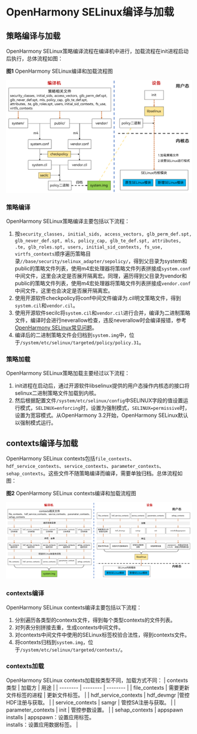 # OpenHarmony SELinux编译与加载

## 策略编译与加载

OpenHarmony SELinux策略编译流程在编译机中进行，加载流程在init进程启动后执行，总体流程如图：

**图1** OpenHarmony SELinux编译和加载流程图

![selinux_structure](./figures/SELinux-policy.png)
### 策略编译
OpenHarmony SELinux策略编译主要包括以下流程：
1. 按`security_classes, initial_sids, access_vectors, glb_perm_def.spt, glb_never_def.spt, mls, policy_cap, glb_te_def.spt, attributes, .te, glb_roles.spt, users, initial_sid_contexts, fs_use, virtfs_contexts`顺序遍历策略目录`//base/security/selinux_adapter/sepolicy/`，得到父目录为system和public的策略文件列表，使用m4宏处理器将策略文件列表拼接成`system.conf`中间文件，这里会决定是否展开隔离宏。同理，遍历得到父目录为vendor和public的策略文件列表，使用m4宏处理器将策略文件列表拼接成`vendor.conf`中间文件，这里也会决定是否展开隔离宏。
2. 使用开源软件checkpolicy将conf中间文件编译为.cil明文策略文件，得到`system.cil`和`vendor.cil`。
3. 使用开源软件secilc将`system.cil`和`vendor.cil`进行合并，编译为二进制策略文件，编译时会进行neverallow检查，违反neverallow时会编译报错，参考[OpenHarmony SELinux常见问题](subsys-security-selinux-faq.md)。
4. 编译后的二进制策略文件会归档到`system.img`中，位于`/system/etc/selinux/targeted/policy/policy.31`。

### 策略加载
OpenHarmony SELinux策略加载主要经过以下流程：
1. init进程在启动后，通过开源软件libselinux提供的用户态操作内核态的接口将selinux二进制策略文件加载到内核。
2. 然后根据配置文件`/system/etc/selinux/config`中SELINUX字段的值设置运行模式，`SELINUX=enforcing`时，设置为强制模式，`SELINUX=permissive`时，设置为宽容模式。从OpenHarmony 3.2开始，OpenHarmony SELinux默认以强制模式运行。

## contexts编译与加载
OpenHarmony SELinux contexts包括`file_contexts`、`hdf_service_contexts`、`service_contexts`、`parameter_contexts`、`sehap_contexts`。这些文件不随策略编译而编译，需要单独归档。总体流程如图：

**图2** OpenHarmony SELinux contexts编译和加载流程图

![selinux_contexts](./figures/SELinux-contexts.png)

### contexts编译
OpenHarmony SELinux contexts编译主要包括以下流程：
1. 分别遍历各类型的contexts文件，得到每个类型contexts的文件列表。
2. 对列表分别拼接去重，生成contexts中间文件。
3. 对contexts中间文件中使用的SELinux标签校验合法性，得到contexts文件。
4. 将contexts归档到`system.img`，位于`/system/etc/selinux/targeted/contexts/`。

### contexts加载
OpenHarmony SELinux contexts加载按类型不同，加载方式不同：
| contexts类型 | 加载方 | 用途 |
| -------- | -------- | -------- |
| file_contexts | 需要更新文件标签的进程 | 更新文件标签。 |
| hdf_service_contexts | hdf_devmgr |管控HDF注册与获取。 |
| service_contexts | samgr | 管控SA注册与获取。 |
| parameter_contexts | init | 管控参数设置。 |
| sehap_contexts | appspawn<br>installs | appspawn：设置应用标签。<br>installs：设置应用数据标签。 |